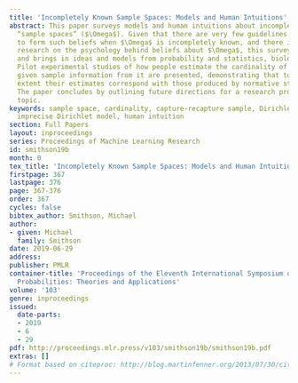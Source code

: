 ```yaml
---
title: 'Incompletely Known Sample Spaces: Models and Human Intuitions'
abstract: This paper surveys models and human intuitions about incompletely known
  “sample spaces” ($\Omega$). Given that there are very few guidelines for how best
  to form such beliefs when $\Omega$ is incompletely known, and there is very little
  research on the psychology behind beliefs about $\Omega$, this survey is preliminary
  and brings in ideas and models from probability and statistics, biology, and psychology.
  Pilot experimental studies of how people estimate the cardinality of $\Omega$ when
  given sample information from it are presented, demonstrating that to a surprising
  extent their estimates correspond with those produced by normative statistical models.
  The paper concludes by outlining future directions for a research program on this
  topic.
keywords: sample space, cardinality, capture-recapture sample, Dirichlet process,
  imprecise Dirichlet model, human intuition
section: Full Papers
layout: inproceedings
series: Proceedings of Machine Learning Research
id: smithson19b
month: 0
tex_title: 'Incompletely Known Sample Spaces: Models and Human Intuitions'
firstpage: 367
lastpage: 376
page: 367-376
order: 367
cycles: false
bibtex_author: Smithson, Michael
author:
- given: Michael
  family: Smithson
date: 2019-06-29
address: 
publisher: PMLR
container-title: 'Proceedings of the Eleventh International Symposium on Imprecise
  Probabilities: Theories and Applications'
volume: '103'
genre: inproceedings
issued:
  date-parts:
  - 2019
  - 6
  - 29
pdf: http://proceedings.mlr.press/v103/smithson19b/smithson19b.pdf
extras: []
# Format based on citeproc: http://blog.martinfenner.org/2013/07/30/citeproc-yaml-for-bibliographies/
---
```

